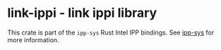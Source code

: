 # link-ippi - link ippi library

This crate is part of the `ipp-sys` Rust Intel IPP bindings. See
[ipp-sys](https://github.com/astraw/ipp-sys) for more information.
